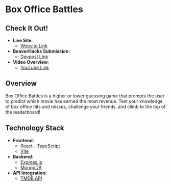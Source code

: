 # Box Office Battles

## Check It Out!
- **Live Site**:
  - [Website Link](http://d355ns06s6j0t6.cloudfront.net/)
- **BeaverHacks Submission**:
  - [Devpost Link](https://devpost.com/software/box-office-battles#updates)
- **Video Overview**:
  - [YouTube Link](https://youtu.be/9Y72gFuyHZA)

## Overview
Box Office Battles is a higher or lower guessing game that prompts the user to predict which movie has earned the most revenue. Test your knowledge of box office hits and misses, challenge your friends, and climb to the top of the leaderboard!

## Technology Stack
- **Frontend**: 
  - [React - TypeScript](https://reactjs.org/)
  - [Vite](https://vitejs.dev/)
- **Backend**: 
  - [Express.js](https://expressjs.com/)
  - [MongoDB](https://www.mongodb.com/)
- **API Integration**: 
  - [TMDB API](https://developer.themoviedb.org/reference/intro/getting-started)
